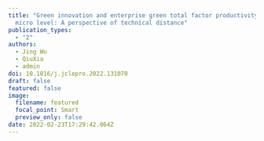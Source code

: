 ```yaml
---
title: "Green innovation and enterprise green total factor productivity at a
  micro level: A perspective of technical distance"
publication_types:
  - "2"
authors:
  - Jing Wu
  - QiuXia
  - admin
doi: 10.1016/j.jclepro.2022.131070
draft: false
featured: false
image:
  filename: featured
  focal_point: Smart
  preview_only: false
date: 2022-02-23T17:29:42.064Z
---
```

